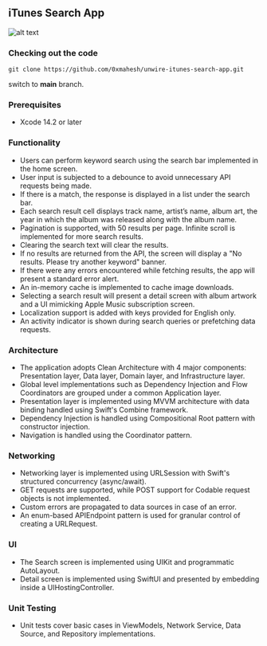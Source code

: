 ## iTunes Search App

![alt text](assets/iTunesSearch.gif)

### Checking out the code
```
git clone https://github.com/0xmahesh/unwire-itunes-search-app.git
```

switch to <b>main</b> branch.

### Prerequisites
- Xcode 14.2 or later

### Functionality
- Users can perform keyword search using the search bar implemented in the home screen.
- User input is subjected to a debounce to avoid unnecessary API requests being made.
- If there is a match, the response is displayed in a list under the search bar.
- Each search result cell displays track name, artist’s name, album art, the year in which the album was released along with the album name.
- Pagination is supported, with 50 results per page. Infinite scroll is implemented for more search results.
- Clearing the search text will clear the results.
- If no results are returned from the API, the screen will display a "No results. Please try another keyword" banner.
- If there were any errors encountered while fetching results, the app will present a standard error alert.
- An in-memory cache is implemented to cache image downloads.
- Selecting a search result will present a detail screen with album artwork and a UI mimicking Apple Music subscription screen.
- Localization support is added with keys provided for English only.
- An activity indicator is shown during search queries or prefetching data requests.

### Architecture
- The application adopts Clean Architecture with 4 major components: Presentation layer, Data layer, Domain layer, and Infrastructure layer.
- Global level implementations such as Dependency Injection and Flow Coordinators are grouped under a common Application layer.
- Presentation layer is implemented using MVVM architecture with data binding handled using Swift's Combine framework.
- Dependency Injection is handled using Compositional Root pattern with constructor injection.
- Navigation is handled using the Coordinator pattern.

### Networking
- Networking layer is implemented using URLSession with Swift's structured concurrency (async/await).
- GET requests are supported, while POST support for Codable request objects is not implemented.
- Custom errors are propagated to data sources in case of an error.
- An enum-based APIEndpoint pattern is used for granular control of creating a URLRequest.

### UI
- The Search screen is implemented using UIKit and programmatic AutoLayout.
- Detail screen is implemented using SwiftUI and presented by embedding inside a UIHostingController.

### Unit Testing
- Unit tests cover basic cases in ViewModels, Network Service, Data Source, and Repository implementations.
